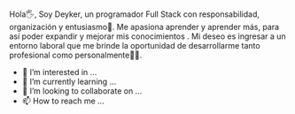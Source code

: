 Hola🖐, Soy Deyker, un programador Full Stack con responsabilidad, organización y entusiasmo💪. Me apasiona aprender y aprender más, para así poder expandir y mejorar mis conocimientos . Mi deseo es ingresar a un entorno laboral que me brinde la oportunidad de desarrollarme tanto profesional como personalmente👨‍🎓.
- 👀 I’m interested in ...
- 🌱 I’m currently learning ...
- 💞️ I’m looking to collaborate on ...
- 📫 How to reach me ...

